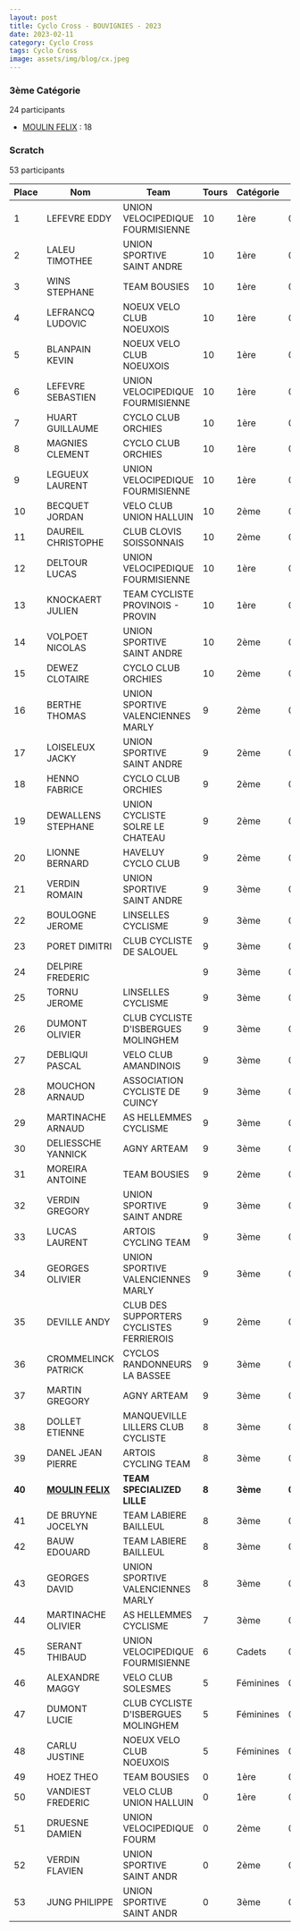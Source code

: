 ```yaml
---
layout: post
title: Cyclo Cross - BOUVIGNIES - 2023
date: 2023-02-11
category: Cyclo Cross
tags: Cyclo Cross
image: assets/img/blog/cx.jpeg
---
```


### 3ème Catégorie
24 participants
- [MOULIN FELIX](https://teamspecializedlille.github.io/works/moulinfelix) : 18

### Scratch
53 participants

| Place | Nom | Team | Tours | Catégorie | Temps |
|---|---|---|---|---|---|
| 1 | LEFEVRE EDDY | UNION VELOCIPEDIQUE FOURMISIENNE | 10 | 1ère | 0:51:39 | 
| 2 | LALEU TIMOTHEE | UNION SPORTIVE SAINT ANDRE | 10 | 1ère | 0:51:50 | 
| 3 | WINS STEPHANE | TEAM BOUSIES | 10 | 1ère | 0:52:18 | 
| 4 | LEFRANCQ LUDOVIC | NOEUX VELO CLUB NOEUXOIS | 10 | 1ère | 0:52:23 | 
| 5 | BLANPAIN KEVIN | NOEUX VELO CLUB NOEUXOIS | 10 | 1ère | 0:54:47 | 
| 6 | LEFEVRE SEBASTIEN | UNION VELOCIPEDIQUE FOURMISIENNE | 10 | 1ère | 0:55:9 | 
| 7 | HUART GUILLAUME | CYCLO CLUB ORCHIES | 10 | 1ère | 0:55:39 | 
| 8 | MAGNIES CLEMENT | CYCLO CLUB ORCHIES | 10 | 1ère | 0:55:40 | 
| 9 | LEGUEUX LAURENT | UNION VELOCIPEDIQUE FOURMISIENNE | 10 | 1ère | 0:56:21 | 
| 10 | BECQUET JORDAN | VELO CLUB UNION HALLUIN | 10 | 2ème | 0:56:30 | 
| 11 | DAUREIL CHRISTOPHE | CLUB CLOVIS SOISSONNAIS | 10 | 2ème | 0:56:45 | 
| 12 | DELTOUR LUCAS | UNION VELOCIPEDIQUE FOURMISIENNE | 10 | 1ère | 0:57:17 | 
| 13 | KNOCKAERT JULIEN | TEAM CYCLISTE PROVINOIS - PROVIN | 10 | 1ère | 0:57:38 | 
| 14 | VOLPOET NICOLAS | UNION SPORTIVE SAINT ANDRE | 10 | 2ème | 0:57:49 | 
| 15 | DEWEZ CLOTAIRE | CYCLO CLUB ORCHIES | 10 | 2ème | 0:57:55 | 
| 16 | BERTHE THOMAS | UNION SPORTIVE VALENCIENNES MARLY | 9 | 2ème | 0:52:32 | 
| 17 | LOISELEUX JACKY | UNION SPORTIVE SAINT ANDRE | 9 | 2ème | 0:53:13 | 
| 18 | HENNO FABRICE | CYCLO CLUB ORCHIES | 9 | 2ème | 0:53:41 | 
| 19 | DEWALLENS STEPHANE | UNION CYCLISTE SOLRE LE CHATEAU | 9 | 2ème | 0:53:55 | 
| 20 | LIONNE BERNARD | HAVELUY CYCLO CLUB | 9 | 2ème | 0:55:2 | 
| 21 | VERDIN ROMAIN | UNION SPORTIVE SAINT ANDRE | 9 | 3ème | 0:55:17 | 
| 22 | BOULOGNE JEROME | LINSELLES CYCLISME | 9 | 3ème | 0:55:21 | 
| 23 | PORET DIMITRI | CLUB CYCLISTE DE SALOUEL | 9 | 3ème | 0:55:25 | 
| 24 | DELPIRE FREDERIC |   | 9 | 3ème | 0:55:28 | 
| 25 | TORNU JEROME | LINSELLES CYCLISME | 9 | 3ème | 0:55:30 | 
| 26 | DUMONT OLIVIER | CLUB CYCLISTE D'ISBERGUES MOLINGHEM | 9 | 3ème | 0:55:32 | 
| 27 | DEBLIQUI PASCAL | VELO CLUB AMANDINOIS | 9 | 3ème | 0:55:32 | 
| 28 | MOUCHON ARNAUD | ASSOCIATION CYCLISTE DE CUINCY | 9 | 3ème | 0:55:35 | 
| 29 | MARTINACHE ARNAUD | AS HELLEMMES CYCLISME | 9 | 3ème | 0:55:35 | 
| 30 | DELIESSCHE YANNICK | AGNY ARTEAM | 9 | 3ème | 0:56:15 | 
| 31 | MOREIRA ANTOINE | TEAM BOUSIES | 9 | 2ème | 0:56:26 | 
| 32 | VERDIN GREGORY | UNION SPORTIVE SAINT ANDRE | 9 | 3ème | 0:56:31 | 
| 33 | LUCAS LAURENT | ARTOIS CYCLING TEAM | 9 | 3ème | 0:56:38 | 
| 34 | GEORGES OLIVIER | UNION SPORTIVE VALENCIENNES MARLY | 9 | 3ème | 0:57:12 | 
| 35 | DEVILLE ANDY | CLUB DES SUPPORTERS CYCLISTES FERRIEROIS | 9 | 2ème | 0:57:30 | 
| 36 | CROMMELINCK PATRICK | CYCLOS RANDONNEURS LA BASSEE | 9 | 3ème | 0:57:47 | 
| 37 | MARTIN GREGORY | AGNY ARTEAM | 9 | 3ème | 0:58:9 | 
| 38 | DOLLET ETIENNE | MANQUEVILLE LILLERS CLUB CYCLISTE | 8 | 3ème | 0:51:41 | 
| 39 | DANEL JEAN PIERRE | ARTOIS CYCLING TEAM | 8 | 3ème | 0:52:31 | 
| **40** | **[MOULIN FELIX](https://teamspecializedlille.github.io/works/moulinfelix)** | **TEAM SPECIALIZED LILLE** | **8** | **3ème** | **0:53:17** | 
| 41 | DE BRUYNE JOCELYN | TEAM LABIERE BAILLEUL | 8 | 3ème | 0:53:20 | 
| 42 | BAUW EDOUARD | TEAM LABIERE BAILLEUL | 8 | 3ème | 0:53:21 | 
| 43 | GEORGES DAVID | UNION SPORTIVE VALENCIENNES MARLY | 8 | 3ème | 0:54:27 | 
| 44 | MARTINACHE OLIVIER | AS HELLEMMES CYCLISME | 7 | 3ème | 0:58:22 | 
| 45 | SERANT THIBAUD | UNION VELOCIPEDIQUE FOURMISIENNE | 6 | Cadets | 0:33:35 | 
| 46 | ALEXANDRE MAGGY | VELO CLUB SOLESMES | 5 | Féminines | 0:32:54 | 
| 47 | DUMONT LUCIE | CLUB CYCLISTE D'ISBERGUES MOLINGHEM | 5 | Féminines | 0:37:40 | 
| 48 | CARLU JUSTINE | NOEUX VELO CLUB NOEUXOIS | 5 | Féminines | 0:39:55 | 
| 49 | HOEZ THEO | TEAM BOUSIES | 0 | 1ère | 0:38:53 | 
| 50 | VANDIEST FREDERIC | VELO CLUB UNION HALLUIN | 0 | 1ère | 0:38:53 | 
| 51 | DRUESNE DAMIEN | UNION VELOCIPEDIQUE FOURM | 0 | 2ème | 0:38:53 | 
| 52 | VERDIN FLAVIEN | UNION SPORTIVE SAINT ANDR | 0 | 2ème | 0:38:53 | 
| 53 | JUNG PHILIPPE | UNION SPORTIVE SAINT ANDR | 0 | 3ème | 0:38:53 | 

